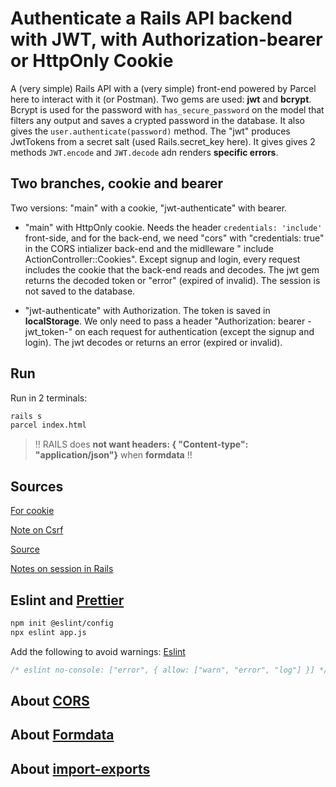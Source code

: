 # Authenticate a Rails API backend with JWT, with Authorization-bearer or HttpOnly Cookie

A (very simple) Rails API with a (very simple) front-end powered by Parcel here to interact with it (or Postman).
Two gems are used: **jwt** and **bcrypt**.
Bcrypt is used for the password with `has_secure_password` on the model that filters any output and saves a crypted password in the database. It also gives the `user.authenticate(password)` method.
The "jwt" produces JwtTokens from a secret salt (used Rails.secret_key here). It gives gives 2 methods `JWT.encode` and `JWT.decode` adn renders **specific errors**.

## Two branches, cookie and bearer

Two versions: "main" with a cookie, "jwt-authenticate" with bearer.

- "main" with HttpOnly cookie. Needs the header `credentials: 'include'` front-side,  and for the back-end, we need "cors" with "credentials: true" in the CORS intializer back-end and the midlleware "  include ActionController::Cookies". Except signup and login, every request includes the cookie that the back-end reads and decodes. The jwt gem returns the decoded token or "error" (expired of invalid). The session is not saved to the database.

- "jwt-authenticate" with Authorization. The token is saved in **localStorage**. We only need to pass a header "Authorization: bearer -jwt_token-" on each request for authentication (except the signup and login). The jwt decodes or returns an error (expired or invalid).

## Run

Run in 2 terminals:

```bash
rails s
parcel index.html
```

> !! RAILS does **not want headers: { "Content-type": "application/json"}** when **formdata** !!

## Sources

[For cookie](https://www.thegreatcodeadventure.com/jwt-storage-in-rails-the-right-way/)

[Note on Csrf](https://blog.eq8.eu/article/rails-api-authentication-with-spa-csrf-tokens.html)

[Source](https://learn.co/lessons/jwt-auth-rails)

[Notes on session in Rails](https://orbit.love/blog/managing-server-side-sessions-in-rails)

## Eslint and [Prettier](https://prettier.io/docs/en/options.html)

```bash
npm init @eslint/config
npx eslint app.js
```

Add the following to avoid warnings: [Eslint](https://eslint.org/docs/rules/no-console)

```js
/* eslint no-console: ["error", { allow: ["warn", "error", "log"] }] */
```

## About [CORS](https://jakearchibald.com/2021/cors/)

## About [Formdata](https://jakearchibald.com/2021/encoding-data-for-post-requests/)

## About [import-exports](https://jakearchibald.com/2021/export-default-thing-vs-thing-as-default/)
